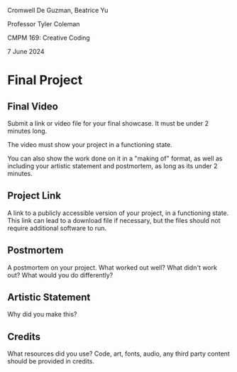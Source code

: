 Cromwell De Guzman, Beatrice Yu

Professor Tyler Coleman

CMPM 169: Creative Coding

7 June 2024

# Final Project

## Final Video
Submit a link or video file for your final showcase. It must be under 2 minutes long.

The video must show your project in a functioning state.

You can also show the work done on it in a "making of" format, as well as including your artistic statement and postmortem, as long as its under 2 minutes.

## Project Link
A link to a publicly accessible version of your project, in a functioning state. This link can lead to a download file if necessary, but the files should not require additional software to run.

## Postmortem
A postmortem on your project. What worked out well? What didn't work out? What would you do differently?

## Artistic Statement
Why did you make this?

## Credits
What resources did you use? Code, art, fonts, audio, any third party content should be provided in credits.
